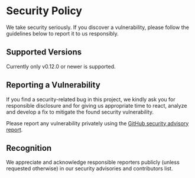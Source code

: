 # Security Policy

We take security seriously. If you discover a vulnerability, please follow the guidelines below to report it to us responsibly.

## Supported Versions

Currently only v0.12.0 or newer is supported.

## Reporting a Vulnerability

If you find a security-related bug in this project, we kindly ask you for responsible disclosure and for giving us
appropriate time to react, analyze and develop a fix to mitigate the found security vulnerability.

Please report any vulnerability privately using the [GitHub security advisory report](https://github.com/zama-ai/kms/security/advisories/new).

## Recognition

We appreciate and acknowledge responsible reporters publicly (unless requested otherwise) in our security advisories and contributors list.